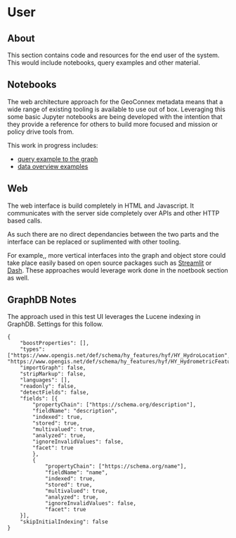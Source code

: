 # User 

## About

This section contains code and resources for the end user of the system.  This would include notebooks, query examples and other material.

## Notebooks

The web architecture approach for the GeoConnex metadata means that a wide range of existing tooling is available to use out of box.  Leveraging this some basic Jupyter notebooks are being developed with the intention that they provide a reference for others to build more focused and mission or policy drive tools from.  

This work in progress includes:

* [query example to the graph](./notebooks/IoWSPARQL.ipynb)
* [data overview examples](./notebooks/IoWreport.ipynb)

## Web

The web interface is build completely in HTML and Javascript. 
It communicates with the server side completely over APIs and 
other HTTP based calls.  

As such there are no direct dependancies between the two parts 
and the interface can be replaced or suplimented with other tooling.

For example,, more vertical interfaces into the graph and object store could take place easily based on open source packages such as [Streamlit](https://streamlit.io/) or [Dash](https://dash.plotly.com/).  These approaches would leverage work done in the noetbook section as well.  

## GraphDB Notes

The approach used in this test UI leverages the Lucene indexing in GraphDB.  Settings for this follow.

```
{
    "boostProperties": [],
    "types": ["https://www.opengis.net/def/schema/hy_features/hyf/HY_HydroLocation", "https://www.opengis.net/def/schema/hy_features/hyf/HY_HydrometricFeature"],
    "importGraph": false,
    "stripMarkup": false,
    "languages": [],
    "readonly": false,
    "detectFields": false,
    "fields": [{
        "propertyChain": ["https://schema.org/description"],
        "fieldName": "description",
        "indexed": true,
        "stored": true,
        "multivalued": true,
        "analyzed": true,
        "ignoreInvalidValues": false,
        "facet": true
        },
        {
            "propertyChain": ["https://schema.org/name"],
            "fieldName": "name",
            "indexed": true,
            "stored": true,
            "multivalued": true,
            "analyzed": true,
            "ignoreInvalidValues": false,
            "facet": true
    }],
    "skipInitialIndexing": false
}
```




